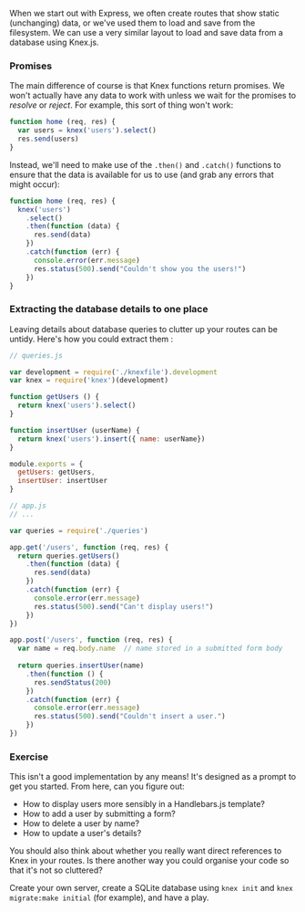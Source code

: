 When we start out with Express, we often create routes that show static (unchanging) data, or we've used them to load and save from the filesystem. We can use a very similar layout to load and save data from a database using Knex.js.


### Promises

The main difference of course is that Knex functions return promises. We won't actually have any data to work with unless we wait for the promises to _resolve_ or _reject_. For example, this sort of thing won't work:

```js
function home (req, res) {
  var users = knex('users').select()
  res.send(users)
}
```

Instead, we'll need to make use of the `.then()` and `.catch()` functions to ensure that the data is available for us to use (and grab any errors that might occur):

```js
function home (req, res) {
  knex('users')
    .select()
    .then(function (data) {
      res.send(data)
    })
    .catch(function (err) {
      console.error(err.message)
      res.status(500).send("Couldn't show you the users!")
    })
}
```

### Extracting the database details to one place

Leaving details about database queries to clutter up your routes can be untidy.
Here's how you could extract them :

```js
// queries.js

var development = require('./knexfile').development
var knex = require('knex')(development)

function getUsers () {
  return knex('users').select()
}

function insertUser (userName) {
  return knex('users').insert({ name: userName})
}

module.exports = {
  getUsers: getUsers,
  insertUser: insertUser
}
```


```js
// app.js
// ... 

var queries = require('./queries')

app.get('/users', function (req, res) {
  return queries.getUsers()
    .then(function (data) {
      res.send(data)
    })
    .catch(function (err) {
      console.error(err.message)
      res.status(500).send("Can't display users!")
    })
})

app.post('/users', function (req, res) {
  var name = req.body.name  // name stored in a submitted form body
  
  return queries.insertUser(name)
    .then(function () {
      res.sendStatus(200)
    })
    .catch(function (err) {
      console.error(err.message)
      res.status(500).send("Couldn't insert a user.")
    })
})

```

### Exercise

This isn't a good implementation by any means! It's designed as a prompt to get you started. From here, can you figure out:

 * How to display users more sensibly in a Handlebars.js template?
 * How to add a user by submitting a form?
 * How to delete a user by name?
 * How to update a user's details?

You should also think about whether you really want direct references to Knex in your routes. Is there another way you could organise your code so that it's not so cluttered?

Create your own server, create a SQLite database using `knex init` and `knex migrate:make initial` (for example), and have a play.
